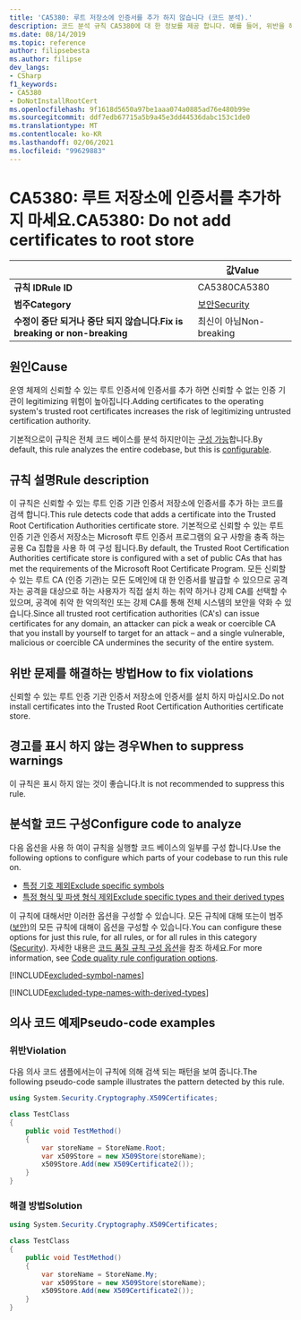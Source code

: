 ```yaml
---
title: 'CA5380: 루트 저장소에 인증서를 추가 하지 않습니다 (코드 분석).'
description: 코드 분석 규칙 CA5380에 대 한 정보를 제공 합니다. 예를 들어, 위반을 해결 하는 방법, 위반 하는 경우를 포함 합니다.
ms.date: 08/14/2019
ms.topic: reference
author: filipsebesta
ms.author: filipse
dev_langs:
- CSharp
f1_keywords:
- CA5380
- DoNotInstallRootCert
ms.openlocfilehash: 9f1618d5650a97be1aaa074a0885ad76e480b99e
ms.sourcegitcommit: ddf7edb67715a5b9a45e3dd44536dabc153c1de0
ms.translationtype: MT
ms.contentlocale: ko-KR
ms.lasthandoff: 02/06/2021
ms.locfileid: "99629883"
---
```

# <a name="ca5380-do-not-add-certificates-to-root-store"></a><span data-ttu-id="b0d9b-103">CA5380: 루트 저장소에 인증서를 추가하지 마세요.</span><span class="sxs-lookup"><span data-stu-id="b0d9b-103">CA5380: Do not add certificates to root store</span></span>

| | <span data-ttu-id="b0d9b-104">값</span><span class="sxs-lookup"><span data-stu-id="b0d9b-104">Value</span></span> |
|-|-|
| <span data-ttu-id="b0d9b-105">**규칙 ID**</span><span class="sxs-lookup"><span data-stu-id="b0d9b-105">**Rule ID**</span></span> |<span data-ttu-id="b0d9b-106">CA5380</span><span class="sxs-lookup"><span data-stu-id="b0d9b-106">CA5380</span></span>|
| <span data-ttu-id="b0d9b-107">**범주**</span><span class="sxs-lookup"><span data-stu-id="b0d9b-107">**Category**</span></span> |[<span data-ttu-id="b0d9b-108">보안</span><span class="sxs-lookup"><span data-stu-id="b0d9b-108">Security</span></span>](security-warnings.md)|
| <span data-ttu-id="b0d9b-109">**수정이 중단 되거나 중단 되지 않습니다.**</span><span class="sxs-lookup"><span data-stu-id="b0d9b-109">**Fix is breaking or non-breaking**</span></span> |<span data-ttu-id="b0d9b-110">최신이 아님</span><span class="sxs-lookup"><span data-stu-id="b0d9b-110">Non-breaking</span></span>|

## <a name="cause"></a><span data-ttu-id="b0d9b-111">원인</span><span class="sxs-lookup"><span data-stu-id="b0d9b-111">Cause</span></span>

<span data-ttu-id="b0d9b-112">운영 체제의 신뢰할 수 있는 루트 인증서에 인증서를 추가 하면 신뢰할 수 없는 인증 기관이 legitimizing 위험이 높아집니다.</span><span class="sxs-lookup"><span data-stu-id="b0d9b-112">Adding certificates to the operating system's trusted root certificates increases the risk of legitimizing untrusted certification authority.</span></span>

<span data-ttu-id="b0d9b-113">기본적으로이 규칙은 전체 코드 베이스를 분석 하지만이는 [구성 가능](#configure-code-to-analyze)합니다.</span><span class="sxs-lookup"><span data-stu-id="b0d9b-113">By default, this rule analyzes the entire codebase, but this is [configurable](#configure-code-to-analyze).</span></span>

## <a name="rule-description"></a><span data-ttu-id="b0d9b-114">규칙 설명</span><span class="sxs-lookup"><span data-stu-id="b0d9b-114">Rule description</span></span>

<span data-ttu-id="b0d9b-115">이 규칙은 신뢰할 수 있는 루트 인증 기관 인증서 저장소에 인증서를 추가 하는 코드를 검색 합니다.</span><span class="sxs-lookup"><span data-stu-id="b0d9b-115">This rule detects code that adds a certificate into the Trusted Root Certification Authorities certificate store.</span></span> <span data-ttu-id="b0d9b-116">기본적으로 신뢰할 수 있는 루트 인증 기관 인증서 저장소는 Microsoft 루트 인증서 프로그램의 요구 사항을 충족 하는 공용 Ca 집합을 사용 하 여 구성 됩니다.</span><span class="sxs-lookup"><span data-stu-id="b0d9b-116">By default, the Trusted Root Certification Authorities certificate store is configured with a set of public CAs that has met the requirements of the Microsoft Root Certificate Program.</span></span> <span data-ttu-id="b0d9b-117">모든 신뢰할 수 있는 루트 CA (인증 기관)는 모든 도메인에 대 한 인증서를 발급할 수 있으므로 공격자는 공격을 대상으로 하는 사용자가 직접 설치 하는 취약 하거나 강제 CA를 선택할 수 있으며, 공격에 취약 한 악의적인 또는 강제 CA를 통해 전체 시스템의 보안을 약화 수 있습니다.</span><span class="sxs-lookup"><span data-stu-id="b0d9b-117">Since all trusted root certification authorities (CA's) can issue certificates for any domain, an attacker can pick a weak or coercible CA that you install by yourself to target for an attack – and a single vulnerable, malicious or coercible CA undermines the security of the entire system.</span></span>

## <a name="how-to-fix-violations"></a><span data-ttu-id="b0d9b-118">위반 문제를 해결하는 방법</span><span class="sxs-lookup"><span data-stu-id="b0d9b-118">How to fix violations</span></span>

<span data-ttu-id="b0d9b-119">신뢰할 수 있는 루트 인증 기관 인증서 저장소에 인증서를 설치 하지 마십시오.</span><span class="sxs-lookup"><span data-stu-id="b0d9b-119">Do not install certificates into the Trusted Root Certification Authorities certificate store.</span></span>

## <a name="when-to-suppress-warnings"></a><span data-ttu-id="b0d9b-120">경고를 표시 하지 않는 경우</span><span class="sxs-lookup"><span data-stu-id="b0d9b-120">When to suppress warnings</span></span>

<span data-ttu-id="b0d9b-121">이 규칙은 표시 하지 않는 것이 좋습니다.</span><span class="sxs-lookup"><span data-stu-id="b0d9b-121">It is not recommended to suppress this rule.</span></span>

## <a name="configure-code-to-analyze"></a><span data-ttu-id="b0d9b-122">분석할 코드 구성</span><span class="sxs-lookup"><span data-stu-id="b0d9b-122">Configure code to analyze</span></span>

<span data-ttu-id="b0d9b-123">다음 옵션을 사용 하 여이 규칙을 실행할 코드 베이스의 일부를 구성 합니다.</span><span class="sxs-lookup"><span data-stu-id="b0d9b-123">Use the following options to configure which parts of your codebase to run this rule on.</span></span>

- [<span data-ttu-id="b0d9b-124">특정 기호 제외</span><span class="sxs-lookup"><span data-stu-id="b0d9b-124">Exclude specific symbols</span></span>](#exclude-specific-symbols)
- [<span data-ttu-id="b0d9b-125">특정 형식 및 파생 형식 제외</span><span class="sxs-lookup"><span data-stu-id="b0d9b-125">Exclude specific types and their derived types</span></span>](#exclude-specific-types-and-their-derived-types)

<span data-ttu-id="b0d9b-126">이 규칙에 대해서만 이러한 옵션을 구성할 수 있습니다. 모든 규칙에 대해 또는이 범주 ([보안](security-warnings.md))의 모든 규칙에 대해이 옵션을 구성할 수 있습니다.</span><span class="sxs-lookup"><span data-stu-id="b0d9b-126">You can configure these options for just this rule, for all rules, or for all rules in this category ([Security](security-warnings.md)).</span></span> <span data-ttu-id="b0d9b-127">자세한 내용은 [코드 품질 규칙 구성 옵션](../code-quality-rule-options.md)을 참조 하세요.</span><span class="sxs-lookup"><span data-stu-id="b0d9b-127">For more information, see [Code quality rule configuration options](../code-quality-rule-options.md).</span></span>

[!INCLUDE[excluded-symbol-names](~/includes/code-analysis/excluded-symbol-names.md)]

[!INCLUDE[excluded-type-names-with-derived-types](~/includes/code-analysis/excluded-type-names-with-derived-types.md)]

## <a name="pseudo-code-examples"></a><span data-ttu-id="b0d9b-128">의사 코드 예제</span><span class="sxs-lookup"><span data-stu-id="b0d9b-128">Pseudo-code examples</span></span>

### <a name="violation"></a><span data-ttu-id="b0d9b-129">위반</span><span class="sxs-lookup"><span data-stu-id="b0d9b-129">Violation</span></span>

<span data-ttu-id="b0d9b-130">다음 의사 코드 샘플에서는이 규칙에 의해 검색 되는 패턴을 보여 줍니다.</span><span class="sxs-lookup"><span data-stu-id="b0d9b-130">The following pseudo-code sample illustrates the pattern detected by this rule.</span></span>

```csharp
using System.Security.Cryptography.X509Certificates;

class TestClass
{
    public void TestMethod()
    {
        var storeName = StoreName.Root;
        var x509Store = new X509Store(storeName);
        x509Store.Add(new X509Certificate2());
    }
}
```

### <a name="solution"></a><span data-ttu-id="b0d9b-131">해결 방법</span><span class="sxs-lookup"><span data-stu-id="b0d9b-131">Solution</span></span>

```csharp
using System.Security.Cryptography.X509Certificates;

class TestClass
{
    public void TestMethod()
    {
        var storeName = StoreName.My;
        var x509Store = new X509Store(storeName);
        x509Store.Add(new X509Certificate2());
    }
}
```
